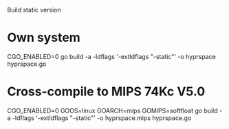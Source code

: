 Build static version

# Own system
CGO_ENABLED=0 go build -a -ldflags '-extldflags "-static"' -o hyprspace hyprspace.go

# Cross-compile to MIPS 74Kc V5.0
CGO_ENABLED=0 GOOS=linux GOARCH=mips GOMIPS=softfloat go build -a -ldflags '-extldflags "-static"' -o hyprspace.mips hyprspace.go